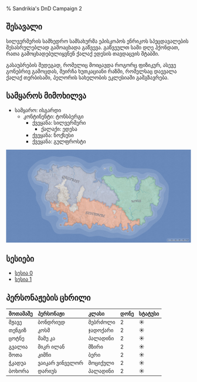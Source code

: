 % Sandrikia's DnD Campaign 2

## შესავალი

სილვერმერის სამხედრო სამსახურმა ეპისკოპოს ენრიკოს სპეცდავალების შესასრულებლად
გამოაცხადა გაწვევა. გაწვეულთ სამი დღე ჰქონდათ, რათა გამოცხადებულიყვნენ ქალაქ
ედესის თავდაცვის შტაბში.

გასაუბრების შედეგად, რომელიც მოიცავდა როგორც ფიზიკურ, ასევე გონებრივ გამოცდას,
შეირჩა ხუთკაციანი რაზმი, რომელსაც დაევალა ქალაქ თერბისაში, პელორის სახელობის
ეკლესიაში გამგზავრება.

## სამყაროს მიმოხილვა

* სამყარო: ისგარდი
    * კონტინენტი: ტონსბერგი
        * ქვეყანა: სილვერმერი
            * ქალაქი: ედესა
        * ქვეყანა: ნოქსუსი
        * ქვეყანა: გულფროსტი

![კონტინეტი ტონსბერგი](./img/tonsberg.png)

## სესიები 

- [სესია 0](sessions/session-0.html)
- [სესია 1](sessions/session-1.html)

## პერსონაჟების ცხრილი

| მოთამაშე | პერსონაჟი       | კლასი    | დონე | სტატუსი |
|:---------|:----------------|:---------|:-----|:--------|
| მჟავე    | ბონდრიუდ        | მებრძოლი | 2    | ☀️       |
| თენგიზ   | კოსმ            | ჯადოქარი | 2    | ☀️       |
| ცოტნე    | მამუ კა         | პალადინი | 2    | ☀️       |
| გვალია   | მიკრ ილან       | მზირი    | 2    | ☀️       |
| შოთა     | კიმჩი           | ბერი     | 2    | ☀️       |
| ჭკადუა   | ვაიკარ ვინველორ | მოციქული | 2    | ☀️       |
| ბოხორა   | დარიუს          | პალადინი | 2    | ☀️       |
